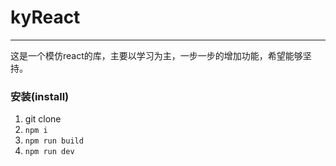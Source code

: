 # kyReact
----

这是一个模仿react的库，主要以学习为主，一步一步的增加功能，希望能够坚持。


### 安装(install)

1. git clone
2. `npm i`
3. `npm run build`
4. `npm run dev`